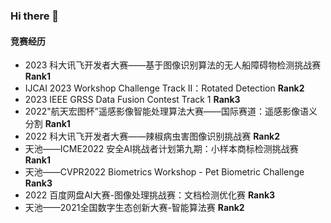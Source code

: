 ### Hi there 👋

#### 竞赛经历
- 2023 科大讯飞开发者大赛——基于图像识别算法的无人船障碍物检测挑战赛 **Rank1**
- IJCAI 2023 Workshop Challenge Track II：Rotated Detection ****Rank2****
- 2023 IEEE GRSS Data Fusion Contest Track 1 **Rank3**
- 2022"航天宏图杯”遥感影像智能处理算法大赛——国际赛道：遥感影像语义分割 **Rank1**
- 2022 科大讯飞开发者大赛——辣椒病虫害图像识别挑战赛 **Rank2**
- 天池——ICME2022 安全AI挑战者计划第九期：小样本商标检测挑战赛 **Rank1**
- 天池——CVPR2022 Biometrics Workshop - Pet Biometric Challenge **Rank3**
- 2022 百度网盘AI大赛-图像处理挑战赛：文档检测优化赛 **Rank3**
- 天池——2021全国数字生态创新大赛-智能算法赛 **Rank2**

<!--
**Hzj199/Hzj199** is a ✨ _special_ ✨ repository because its `README.md` (this file) appears on your GitHub profile.

Here are some ideas to get you started:

- 🔭 I’m currently working on ...
- 🌱 I’m currently learning ...
- 👯 I’m looking to collaborate on ...
- 🤔 I’m looking for help with ...
- 💬 Ask me about ...
- 📫 How to reach me: ...
- 😄 Pronouns: ...
- ⚡ Fun fact: ...
-->
